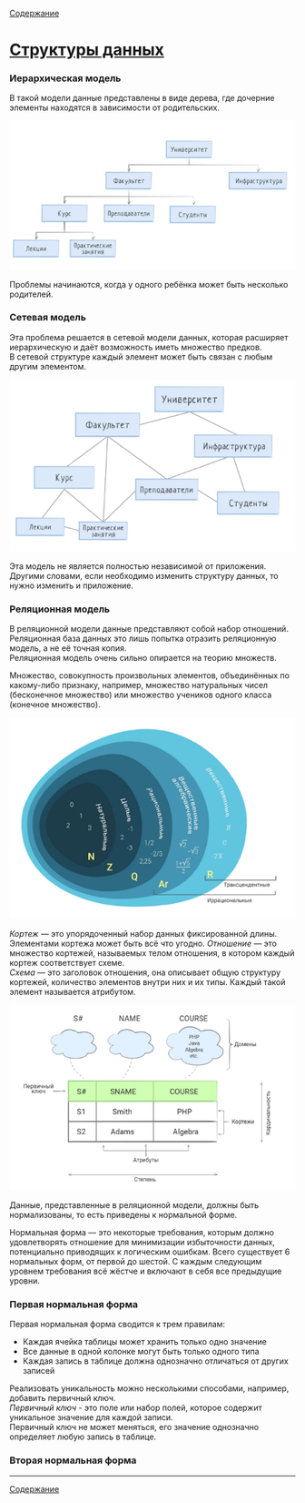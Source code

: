[Содержание](README.md)

# [Структуры данных](https://ru.hexlet.io/courses/rdb-basics/lessons/relations/theory_unit)

### Иерархическая модель

В такой модели данные представлены в виде дерева, где дочерние элементы находятся в зависимости от родительских.

![img.png](src/img_1.png)

Проблемы начинаются, когда у одного ребёнка может быть несколько родителей.

### Сетевая модель

Эта проблема решается в сетевой модели данных, которая расширяет иерархическую и даёт возможность иметь множество предков.<br>
В сетевой структуре каждый элемент может быть связан с любым другим элементом.

![img_2.png](src/img_3.png)

Эта модель не является полностью независимой от приложения.
Другими словами, если необходимо изменить структуру данных, то нужно изменить и приложение.

### Реляционная модель

В реляционной модели данные представляют собой набор отношений. <br>
Реляционная база данных это лишь попытка отразить реляционную модель, а не её точная копия. <br>
Реляционная модель очень сильно опирается на теорию множеств. <br>

Множество, совокупность произвольных элементов, объединённых по какому-либо признаку,
например, множество натуральных чисел (бесконечное множество) или множество учеников
одного класса (конечное множество).

![img.png](src/img_2.png)

*Кортеж* — это упорядоченный набор данных фиксированной длины. Элементами кортежа может быть всё что угодно.
*Отношение* — это множество кортежей, называемых телом отношения, в котором каждый кортеж соответствует схеме. <br>
*Схема* — это заголовок отношения, она описывает общую структуру кортежей, количество элементов внутри
них и их типы. Каждый такой элемент называется атрибутом. <br>

![img_4.png](src/img_4.png)

Данные, представленные в реляционной модели, должны быть нормализованы, то есть приведены к нормальной форме.

Нормальная форма — это некоторые требования, которым должно удовлетворять отношение для минимизации
избыточности данных, потенциально приводящих к логическим ошибкам. Всего существует 6 нормальных форм, от первой до шестой.
С каждым следующим уровнем требования всё жёстче и включают в себя все предыдущие уровни.


### Первая нормальная форма

Первая нормальная форма сводится к трем правилам:

- Каждая ячейка таблицы может хранить только одно значение
- Все данные в одной колонке могут быть только одного типа
- Каждая запись в таблице должна однозначно отличаться от других записей

Реализовать уникальность можно несколькими способами, например, добавить первичный ключ. <br>
*Первичный ключ* - это поле или набор полей, которое содержит уникальное значение для каждой записи. <br> 
Первичный ключ не может меняться, его значение однозначно определяет любую запись в таблице. <br>

### Вторая нормальная форма

---
[Содержание](README.md)
